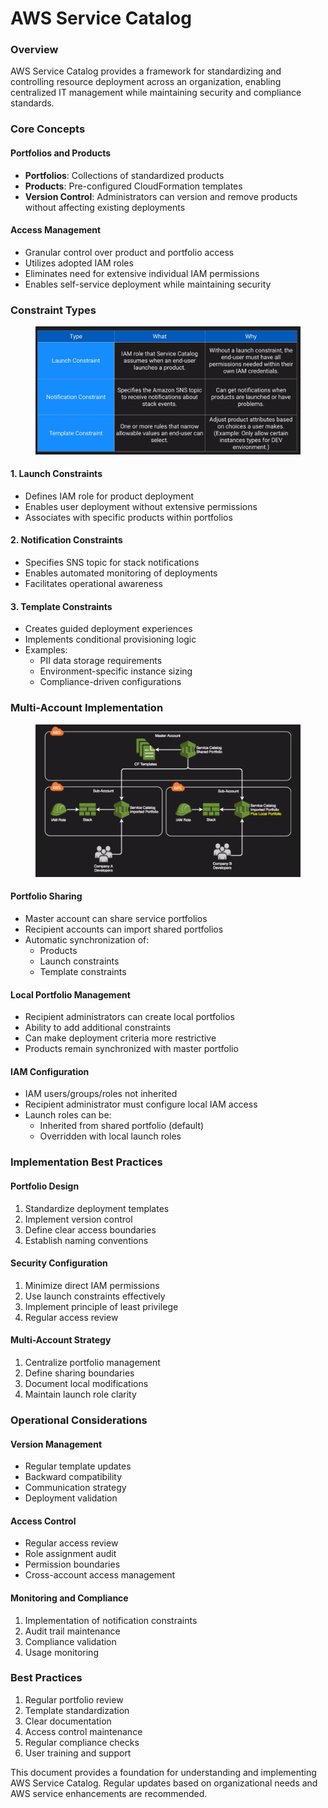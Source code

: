 # AWS Service Catalog

### Overview

AWS Service Catalog provides a framework for standardizing and controlling resource deployment across an organization, enabling centralized IT management while maintaining security and compliance standards.

### Core Concepts

#### Portfolios and Products

* **Portfolios**: Collections of standardized products
* **Products**: Pre-configured CloudFormation templates
* **Version Control**: Administrators can version and remove products without affecting existing deployments

#### Access Management

* Granular control over product and portfolio access
* Utilizes adopted IAM roles
* Eliminates need for extensive individual IAM permissions
* Enables self-service deployment while maintaining security

### Constraint Types

<figure><img src="../../../../.gitbook/assets/image (126).png" alt=""><figcaption></figcaption></figure>

#### 1. Launch Constraints

* Defines IAM role for product deployment
* Enables user deployment without extensive permissions
* Associates with specific products within portfolios

#### 2. Notification Constraints

* Specifies SNS topic for stack notifications
* Enables automated monitoring of deployments
* Facilitates operational awareness

#### 3. Template Constraints

* Creates guided deployment experiences
* Implements conditional provisioning logic
* Examples:
  * PII data storage requirements
  * Environment-specific instance sizing
  * Compliance-driven configurations

### Multi-Account Implementation

<figure><img src="../../../../.gitbook/assets/image (127).png" alt=""><figcaption></figcaption></figure>

#### Portfolio Sharing

* Master account can share service portfolios
* Recipient accounts can import shared portfolios
* Automatic synchronization of:
  * Products
  * Launch constraints
  * Template constraints

#### Local Portfolio Management

* Recipient administrators can create local portfolios
* Ability to add additional constraints
* Can make deployment criteria more restrictive
* Products remain synchronized with master portfolio

#### IAM Configuration

* IAM users/groups/roles not inherited
* Recipient administrator must configure local IAM access
* Launch roles can be:
  * Inherited from shared portfolio (default)
  * Overridden with local launch roles

### Implementation Best Practices

#### Portfolio Design

1. Standardize deployment templates
2. Implement version control
3. Define clear access boundaries
4. Establish naming conventions

#### Security Configuration

1. Minimize direct IAM permissions
2. Use launch constraints effectively
3. Implement principle of least privilege
4. Regular access review

#### Multi-Account Strategy

1. Centralize portfolio management
2. Define sharing boundaries
3. Document local modifications
4. Maintain launch role clarity

### Operational Considerations

#### Version Management

* Regular template updates
* Backward compatibility
* Communication strategy
* Deployment validation

#### Access Control

* Regular access review
* Role assignment audit
* Permission boundaries
* Cross-account access management

#### Monitoring and Compliance

1. Implementation of notification constraints
2. Audit trail maintenance
3. Compliance validation
4. Usage monitoring

### Best Practices

1. Regular portfolio review
2. Template standardization
3. Clear documentation
4. Access control maintenance
5. Regular compliance checks
6. User training and support

This document provides a foundation for understanding and implementing AWS Service Catalog. Regular updates based on organizational needs and AWS service enhancements are recommended.

